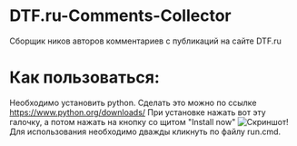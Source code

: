 # DTF.ru-Comments-Collector
Сборщик ников авторов комментариев с публикаций на сайте DTF.ru

# Как пользоваться:
Необходимо установить python. Сделать это можно по ссылке https://www.python.org/downloads/
При установке нажать вот эту галочку, а потом нажать на кнопку со щитом "Install now"
![Скриншот](https://user-images.githubusercontent.com/98752769/180154596-6f4a95b5-5d7b-4bd4-9b96-f127e098bc7d.png)!
Для использования необходимо дважды кликнуть по файлу run.cmd.
